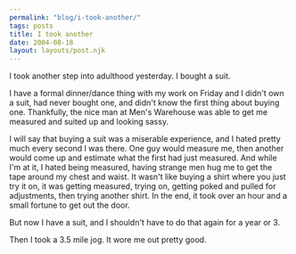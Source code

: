 ```yaml
---
permalink: "blog/i-took-another/"
tags: posts
title: I took another
date: 2004-08-18
layout: layouts/post.njk
---
```


I took another step into adulthood yesterday. I bought a suit.

I have a formal dinner/dance thing with my work on Friday and I didn't own a suit, had never bought one, and didn't know the first thing about buying one. Thankfully, the nice man at Men's Warehouse was able to get me measured and suited up and looking sassy. 

I will say that buying a suit was a miserable experience, and I hated pretty much every second I was there. One guy would measure me, then another would come up and estimate what the first had just measured. And while I'm at it, I hated being measured, having strange men hug me to get the tape around my chest and waist. It wasn't like buying a shirt where you just try it on, it was getting measured, trying on, getting poked and pulled for adjustments, then trying another shirt. In the end, it took over an hour and a small fortune to get out the door.

But now I have a suit, and I shouldn't have to do that again for a year or 3.

Then I took a 3.5 mile jog. It wore me out pretty good.